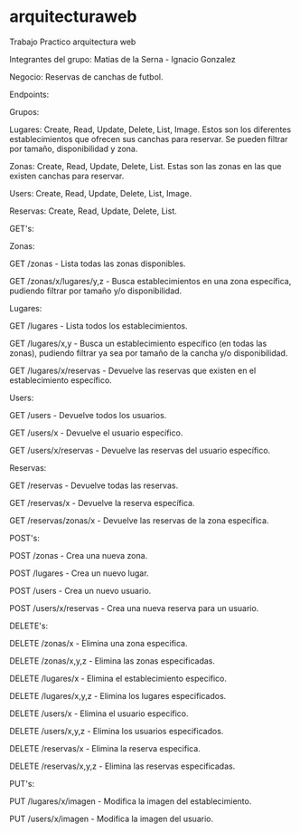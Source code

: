 # arquitecturaweb

Trabajo Practico arquitectura web

Integrantes del grupo: Matias de la Serna - Ignacio Gonzalez

Negocio: Reservas de canchas de futbol.



Endpoints:

Grupos: 

Lugares: Create, Read, Update, Delete, List, Image. Estos son los diferentes establecimientos que ofrecen sus canchas para reservar. Se pueden filtrar por tamaño, disponibilidad y zona.

Zonas: Create, Read, Update, Delete, List. Estas son las zonas en las que existen canchas para reservar.

Users: Create, Read, Update, Delete, List, Image.

Reservas: Create, Read, Update, Delete, List.


GET's:

Zonas:

GET /zonas - Lista todas las zonas disponibles.

GET /zonas/x/lugares/y,z - Busca establecimientos en una zona específica, pudiendo filtrar por tamaño y/o disponibilidad.

Lugares:

GET /lugares - Lista todos los establecimientos.

GET /lugares/x,y - Busca un establecimiento específico (en todas las zonas), pudiendo filtrar ya sea por tamaño de la cancha y/o disponibilidad.

GET /lugares/x/reservas - Devuelve las reservas que existen en el establecimiento específico.

Users:

GET /users - Devuelve todos los usuarios.

GET /users/x - Devuelve el usuario específico.

GET /users/x/reservas - Devuelve las reservas del usuario específico.

Reservas:

GET /reservas - Devuelve todas las reservas.

GET /reservas/x - Devuelve la reserva específica.

GET /reservas/zonas/x - Devuelve las reservas de la zona específica.


POST's:

POST /zonas - Crea una nueva zona.

POST /lugares - Crea un nuevo lugar.

POST /users - Crea un nuevo usuario.

POST /users/x/reservas - Crea una nueva reserva para un usuario.


DELETE's:

DELETE /zonas/x - Elimina una zona especifica.

DELETE /zonas/x,y,z - Elimina las zonas especificadas.

DELETE /lugares/x - Elimina el establecimiento especifico.

DELETE /lugares/x,y,z - Elimina los lugares especificados.

DELETE /users/x - Elimina el usuario especifico.

DELETE /users/x,y,z - Elimina los usuarios especificados.

DELETE /reservas/x - Elimina la reserva especifica.

DELETE /reservas/x,y,z - Elimina las reservas especificadas.


PUT's:

PUT /lugares/x/imagen - Modifica la imagen del establecimiento.


PUT /users/x/imagen - Modifica la imagen del usuario.




